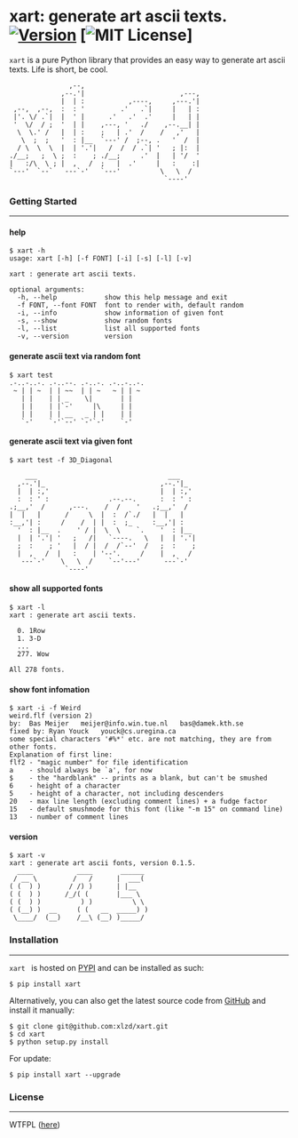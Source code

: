 # xart:  generate art ascii texts. [![Version][version-badge]][version-link] [![MIT License][license-badge]]


`xart` is a pure Python library that provides an easy way to generate art ascii texts. Life is short, be cool.

```
               ,--,
             ,--.'|                        ,---,
             |  | :           ,----,     ,---.'|
 ,--,  ,--,  :  : '         .'   .`|     |   | :
 |'. \/ .`|  |  ' |      .'   .'  .'     |   | |
 '  \/  / ;  '  | |    ,---, '   ./    ,--.__| |
  \  \.' /   |  | :    ;   | .'  /    /   ,'   |
   \  ;  ;   '  : |__  `---' /  ;--, .   '  /  |
  / \  \  \  |  | '.'|   /  /  / .`| '   ; |:  |
./__;   ;  \ ;  :    ; ./__;     .'  |   | '/  '
|   :/\  \ ; |  ,   /  ;   |  .'     |   :    :|
`---'  `--`   ---`-'   `---'          \   \  /
                                       `----'
```


### Getting Started
---

#### help
```
$ xart -h
usage: xart [-h] [-f FONT] [-i] [-s] [-l] [-v]

xart : generate art ascii texts.

optional arguments:
  -h, --help            show this help message and exit
  -f FONT, --font FONT  font to render with, default random
  -i, --info            show information of given font
  -s, --show            show random fonts
  -l, --list            list all supported fonts
  -v, --version         version
```

#### generate ascii text via random font

```
$ xart test
.-..-..-. .-..--. .-..-. .-..-..-.
 ~ | | ~  | | ~~  | | ~   ~ | | ~
   | |    | | _    \|       | |
   | |    | |`-'     |\     | |
   | |    | | __   _ | |    | |
   `-'    `-'`--' `-'`-'    `-'
```

#### generate ascii text via given font

```
$ xart test -f 3D_Diagonal

    ___                                 ___
  ,--.'|_                             ,--.'|_
  |  | :,'                            |  | :,'
  :  : ' :               .--.--.      :  : ' :
.;__,'  /      ,---.    /  /    '   .;__,'  /
|  |   |      /     \  |  :  /`./   |  |   |
:__,'| :     /    /  | |  :  ;_     :__,'| :
  '  : |__  .    ' / |  \  \    `.    '  : |__
  |  | '.'| '   ;   /|   `----.   \   |  | '.'|
  ;  :    ; '   |  / |  /  /`--'  /   ;  :    ;
  |  ,   /  |   :    | '--'.     /    |  ,   /
   ---`-'    \   \  /    `--'---'      ---`-'
              `----'
```

#### show all supported fonts

```
$ xart -l
xart : generate art ascii texts.

  0. 1Row
  1. 3-D
  ...
  277. Wow

All 278 fonts.
```

#### show font infomation

```
$ xart -i -f Weird
weird.flf (version 2)
by:  Bas Meijer   meijer@info.win.tue.nl   bas@damek.kth.se
fixed by: Ryan Youck   youck@cs.uregina.ca
some special characters '#%*' etc. are not matching, they are from other fonts.
Explanation of first line:
flf2 - "magic number" for file identification
a    - should always be `a', for now
$    - the "hardblank" -- prints as a blank, but can't be smushed
6    - height of a character
5    - height of a character, not including descenders
20   - max line length (excluding comment lines) + a fudge factor
15   - default smushmode for this font (like "-m 15" on command line)
13   - number of comment lines
```

#### version

```
$ xart -v
xart : generate art ascii fonts, version 0.1.5.
  ____           ____       ______
 / __ \         /   /      |  ___(
( (  ) )       / /) )      | |__
( (  ) )      /_/( (       |___ \
( (  ) )          ) )          \ \
( (__) )  __     ( (   __  _____) )
 \____/  (__)    /__\ (__) )_____/

```


### Installation
---

`xart ` is hosted on [PYPI](https://pypi.python.org/pypi/xart) and can be installed as such:

```
$ pip install xart
```

Alternatively, you can also get the latest source code from [GitHub](https://github.com/xlzd/xart) and install it manually:

```
$ git clone git@github.com:xlzd/xart.git
$ cd xart
$ python setup.py install
```

For update:

```
$ pip install xart --upgrade
```


### License
---

WTFPL ([here](https://github.com/xlzd/xart/blob/master/LICENSE))


[version-badge]:   https://img.shields.io/pypi/v/xart.svg?label=version
[version-link]:    https://pypi.python.org/pypi/xart/
[license-badge]:   https://img.shields.io/badge/license-WTFPL-007EC7.svg
